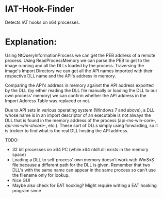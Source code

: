 # IAT-Hook-Finder
Detects IAT hooks on x64 processes.

# Explanation:

Using NtQueryInformationProcess we can get the PEB address of a remote process.
Using ReadProcessMemory we can parse the PEB to get to the image running and all the DLLs loaded by the process.
Traversing the image's Import Directory we can get all the API names imported with their respective DLL name and the API's address in memory.

Comparing the API's address in memory against the API address exported by the DLL (by either reading the DLL file manually or loading the DLL to our own process' memory) we can confirm whether the API address in the Import Address Table was replaced or not.

Due to API sets in various operating system (Windows 7 and above), a DLL whose name is in an import descriptor of an executable is not always the DLL that is found in the memory address of the process (api-ms-win-core-*, api-ms-win-shcore-*, etc.). These sort of DLLs simply using forwarding, so it is trickier to find what is the real DLL hosting the API address.

TODO:
- 32 bit processes on x64 PC (while x64 ntdll.dll exists in the memory space)
- Loading a DLL to self process' own memory doesn't work with WinSxS file because a different path for the DLL is given. Remember that two DLL's with the same name can appear in the same process so can't use the filename only for lookup.
- Nice GUI
- Maybe also check for EAT hooking? Might require writing a EAT hooking program since 
